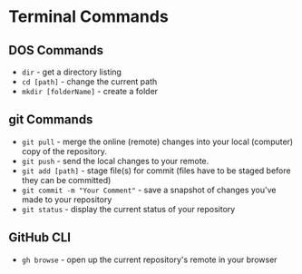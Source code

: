 # Terminal Commands

## DOS Commands

- `dir` - get a directory listing
- `cd [path]` - change the current path
- `mkdir [folderName]` - create a folder

## git Commands

- `git pull` - merge the online (remote) changes into your local (computer) copy of the repository.
- `git push` - send the local changes to your remote.
- `git add [path]` - stage file(s) for commit (files have to be staged before they can be committed)
- `git commit -m "Your Comment"` - save a snapshot of changes you've made to your repository
- `git status` - display the current status of your repository

## GitHub CLI

- `gh browse` - open up the current repository's remote in your browser

